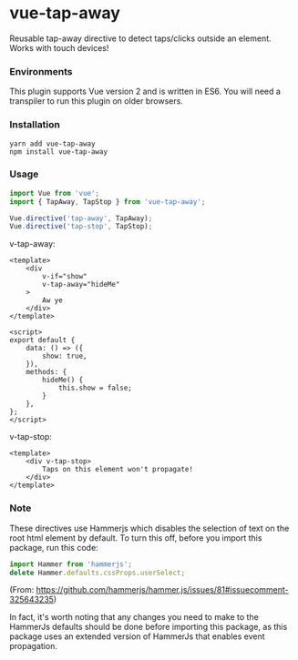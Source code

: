 # vue-tap-away
Reusable tap-away directive to detect taps/clicks outside an element. Works with touch devices!

### Environments
This plugin supports Vue version 2 and is written in ES6. You will need a transpiler to run this plugin on older browsers.

### Installation
```
yarn add vue-tap-away
npm install vue-tap-away
```

### Usage
```js
import Vue from 'vue';
import { TapAway, TapStop } from 'vue-tap-away';

Vue.directive('tap-away', TapAway);
Vue.directive('tap-stop', TapStop);
```

v-tap-away:
```vue
<template>
    <div
        v-if="show"
        v-tap-away="hideMe"
    >
        Aw ye
    </div>
</template>

<script>
export default {
    data: () => ({
        show: true,
    }),
    methods: {
        hideMe() {
            this.show = false;
        }
    },
};
</script>
```

v-tap-stop:
```vue
<template>
    <div v-tap-stop>
        Taps on this element won't propagate!    
    </div>
</template>
```

### Note
These directives use Hammerjs which disables the selection of text on the root html element by default. To turn this off, before you import this package, run this code:
```js
import Hammer from 'hammerjs';
delete Hammer.defaults.cssProps.userSelect;
```
(From: https://github.com/hammerjs/hammer.js/issues/81#issuecomment-325643235)

In fact, it's worth noting that any changes you need to make to the HammerJs defaults should be done before importing this package, as this package uses an extended version of HammerJs that enables event propagation.
